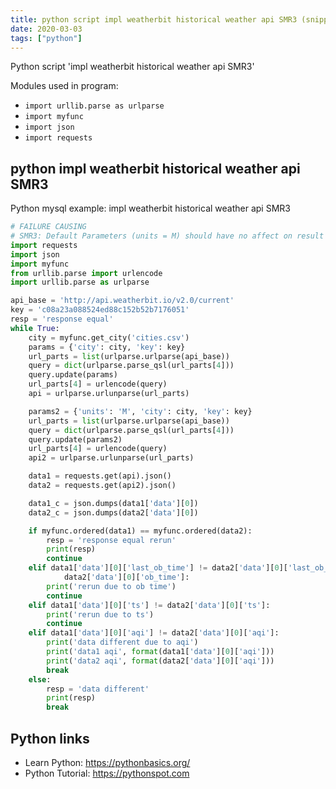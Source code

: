 ```yaml
---
title: python script impl weatherbit historical weather api SMR3 (snippet)
date: 2020-03-03
tags: ["python"]
---
```

Python script 'impl weatherbit historical weather api SMR3'


Modules used in program: 
* `import urllib.parse as urlparse`
* `import myfunc`
* `import json`
* `import requests`

## python impl weatherbit historical weather api SMR3

Python mysql example: impl weatherbit historical weather api SMR3

```python
# FAILURE CAUSING
# SMR3: Default Parameters (units = M) should have no affect on result
import requests
import json
import myfunc
from urllib.parse import urlencode
import urllib.parse as urlparse

api_base = 'http://api.weatherbit.io/v2.0/current'
key = 'c08a23a088524ed88c152b52b7176051'
resp = 'response equal'
while True:
    city = myfunc.get_city('cities.csv')
    params = {'city': city, 'key': key}
    url_parts = list(urlparse.urlparse(api_base))
    query = dict(urlparse.parse_qsl(url_parts[4]))
    query.update(params)
    url_parts[4] = urlencode(query)
    api = urlparse.urlunparse(url_parts)

    params2 = {'units': 'M', 'city': city, 'key': key}
    url_parts = list(urlparse.urlparse(api_base))
    query = dict(urlparse.parse_qsl(url_parts[4]))
    query.update(params2)
    url_parts[4] = urlencode(query)
    api2 = urlparse.urlunparse(url_parts)

    data1 = requests.get(api).json()
    data2 = requests.get(api2).json()

    data1_c = json.dumps(data1['data'][0])
    data2_c = json.dumps(data2['data'][0])

    if myfunc.ordered(data1) == myfunc.ordered(data2):
        resp = 'response equal rerun'
        print(resp)
        continue
    elif data1['data'][0]['last_ob_time'] != data2['data'][0]['last_ob_time'] or data1['data'][0]['ob_time'] != \
            data2['data'][0]['ob_time']:
        print('rerun due to ob time')
        continue
    elif data1['data'][0]['ts'] != data2['data'][0]['ts']:
        print('rerun due to ts')
        continue
    elif data1['data'][0]['aqi'] != data2['data'][0]['aqi']:
        print('data different due to aqi')
        print('data1 aqi', format(data1['data'][0]['aqi']))
        print('data2 aqi', format(data2['data'][0]['aqi']))
        break
    else:
        resp = 'data different'
        print(resp)
        break


```

## Python links

- Learn Python: https://pythonbasics.org/
- Python Tutorial: https://pythonspot.com
